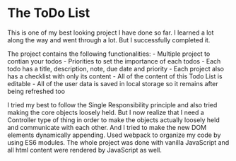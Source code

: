 # The ToDo List

This is one of my best looking project I have done so far. I learned a lot along the way and went through a lot. But I successfully completed it.

The project contains the following functionalities:
	- Multiple project to contian your todos
	- Priorities to set the importance of each todos
	- Each todo has a title, description, note, due date and priority
	- Each project also has a checklist with only its content
	- All of the content of this Todo List is editable
	- All of the user data is saved in local storage so it remains after being refreshed too

I tried my best to follow the Single Responsibility principle and also tried making the core objects loosely held. But I now realize that I need a Controller type of thing in order to make the objects actually loosely held and communicate with each other. And I tried to make the new DOM elements dynamically appending. Used webpack to organize my code by using ES6 modules. The whole project was done with vanilla JavaScript and all html content were rendered by JavaScript as well.